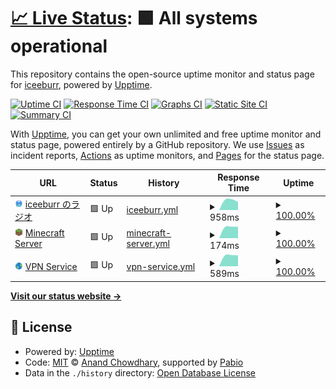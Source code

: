 # [📈 Live Status](https://status.iceeburr.dev): <!--live status--> **🟩 All systems operational**

This repository contains the open-source uptime monitor and status page for [iceeburr](https://iceeburr.dev), powered by [Upptime](https://github.com/upptime/upptime).

[![Uptime CI](https://github.com/iceeburr/uptime-monitor/workflows/Uptime%20CI/badge.svg)](https://github.com/iceeburr/uptime-monitor/actions?query=workflow%3A%22Uptime+CI%22)
[![Response Time CI](https://github.com/iceeburr/uptime-monitor/workflows/Response%20Time%20CI/badge.svg)](https://github.com/iceeburr/uptime-monitor/actions?query=workflow%3A%22Response+Time+CI%22)
[![Graphs CI](https://github.com/iceeburr/uptime-monitor/workflows/Graphs%20CI/badge.svg)](https://github.com/iceeburr/uptime-monitor/actions?query=workflow%3A%22Graphs+CI%22)
[![Static Site CI](https://github.com/iceeburr/uptime-monitor/workflows/Static%20Site%20CI/badge.svg)](https://github.com/iceeburr/uptime-monitor/actions?query=workflow%3A%22Static+Site+CI%22)
[![Summary CI](https://github.com/iceeburr/uptime-monitor/workflows/Summary%20CI/badge.svg)](https://github.com/iceeburr/uptime-monitor/actions?query=workflow%3A%22Summary+CI%22)

With [Upptime](https://upptime.js.org), you can get your own unlimited and free uptime monitor and status page, powered entirely by a GitHub repository. We use [Issues](https://github.com/iceeburr/uptime-monitor/issues) as incident reports, [Actions](https://github.com/iceeburr/uptime-monitor/actions) as uptime monitors, and [Pages](https://status.iceeburr.dev) for the status page.

<!--start: status pages-->
<!-- This summary is generated by Upptime (https://github.com/upptime/upptime) -->
<!-- Do not edit this manually, your changes will be overwritten -->
<!-- prettier-ignore -->
| URL | Status | History | Response Time | Uptime |
| --- | ------ | ------- | ------------- | ------ |
| <img alt="" src="https://raw.githubusercontent.com/iceeburr/uptime-monitor/refs/heads/master/assets/favicon.png" height="13"> [iceeburr のラジオ](https://iceeburr.dev/api/status) | 🟩 Up | [iceeburr.yml](https://github.com/iceeburr/uptime-monitor/commits/HEAD/history/iceeburr.yml) | <details><summary><img alt="Response time graph" src="./graphs/iceeburr/response-time-week.png" height="20"> 958ms</summary><br><a href="https://status.iceeburr.dev/history/iceeburr"><img alt="Response time 958" src="https://img.shields.io/endpoint?url=https%3A%2F%2Fraw.githubusercontent.com%2Ficeeburr%2Fuptime-monitor%2FHEAD%2Fapi%2Ficeeburr%2Fresponse-time.json"></a><br><a href="https://status.iceeburr.dev/history/iceeburr"><img alt="24-hour response time 958" src="https://img.shields.io/endpoint?url=https%3A%2F%2Fraw.githubusercontent.com%2Ficeeburr%2Fuptime-monitor%2FHEAD%2Fapi%2Ficeeburr%2Fresponse-time-day.json"></a><br><a href="https://status.iceeburr.dev/history/iceeburr"><img alt="7-day response time 958" src="https://img.shields.io/endpoint?url=https%3A%2F%2Fraw.githubusercontent.com%2Ficeeburr%2Fuptime-monitor%2FHEAD%2Fapi%2Ficeeburr%2Fresponse-time-week.json"></a><br><a href="https://status.iceeburr.dev/history/iceeburr"><img alt="30-day response time 958" src="https://img.shields.io/endpoint?url=https%3A%2F%2Fraw.githubusercontent.com%2Ficeeburr%2Fuptime-monitor%2FHEAD%2Fapi%2Ficeeburr%2Fresponse-time-month.json"></a><br><a href="https://status.iceeburr.dev/history/iceeburr"><img alt="1-year response time 958" src="https://img.shields.io/endpoint?url=https%3A%2F%2Fraw.githubusercontent.com%2Ficeeburr%2Fuptime-monitor%2FHEAD%2Fapi%2Ficeeburr%2Fresponse-time-year.json"></a></details> | <details><summary><a href="https://status.iceeburr.dev/history/iceeburr">100.00%</a></summary><a href="https://status.iceeburr.dev/history/iceeburr"><img alt="All-time uptime 100.00%" src="https://img.shields.io/endpoint?url=https%3A%2F%2Fraw.githubusercontent.com%2Ficeeburr%2Fuptime-monitor%2FHEAD%2Fapi%2Ficeeburr%2Fuptime.json"></a><br><a href="https://status.iceeburr.dev/history/iceeburr"><img alt="24-hour uptime 100.00%" src="https://img.shields.io/endpoint?url=https%3A%2F%2Fraw.githubusercontent.com%2Ficeeburr%2Fuptime-monitor%2FHEAD%2Fapi%2Ficeeburr%2Fuptime-day.json"></a><br><a href="https://status.iceeburr.dev/history/iceeburr"><img alt="7-day uptime 100.00%" src="https://img.shields.io/endpoint?url=https%3A%2F%2Fraw.githubusercontent.com%2Ficeeburr%2Fuptime-monitor%2FHEAD%2Fapi%2Ficeeburr%2Fuptime-week.json"></a><br><a href="https://status.iceeburr.dev/history/iceeburr"><img alt="30-day uptime 100.00%" src="https://img.shields.io/endpoint?url=https%3A%2F%2Fraw.githubusercontent.com%2Ficeeburr%2Fuptime-monitor%2FHEAD%2Fapi%2Ficeeburr%2Fuptime-month.json"></a><br><a href="https://status.iceeburr.dev/history/iceeburr"><img alt="1-year uptime 100.00%" src="https://img.shields.io/endpoint?url=https%3A%2F%2Fraw.githubusercontent.com%2Ficeeburr%2Fuptime-monitor%2FHEAD%2Fapi%2Ficeeburr%2Fuptime-year.json"></a></details>
| <img alt="" src="https://raw.githubusercontent.com/iceeburr/uptime-monitor/refs/heads/master/assets/minecraft_favicon.png" height="13"> [Minecraft Server](play.iceeburr.dev) | 🟩 Up | [minecraft-server.yml](https://github.com/iceeburr/uptime-monitor/commits/HEAD/history/minecraft-server.yml) | <details><summary><img alt="Response time graph" src="./graphs/minecraft-server/response-time-week.png" height="20"> 174ms</summary><br><a href="https://status.iceeburr.dev/history/minecraft-server"><img alt="Response time 174" src="https://img.shields.io/endpoint?url=https%3A%2F%2Fraw.githubusercontent.com%2Ficeeburr%2Fuptime-monitor%2FHEAD%2Fapi%2Fminecraft-server%2Fresponse-time.json"></a><br><a href="https://status.iceeburr.dev/history/minecraft-server"><img alt="24-hour response time 174" src="https://img.shields.io/endpoint?url=https%3A%2F%2Fraw.githubusercontent.com%2Ficeeburr%2Fuptime-monitor%2FHEAD%2Fapi%2Fminecraft-server%2Fresponse-time-day.json"></a><br><a href="https://status.iceeburr.dev/history/minecraft-server"><img alt="7-day response time 174" src="https://img.shields.io/endpoint?url=https%3A%2F%2Fraw.githubusercontent.com%2Ficeeburr%2Fuptime-monitor%2FHEAD%2Fapi%2Fminecraft-server%2Fresponse-time-week.json"></a><br><a href="https://status.iceeburr.dev/history/minecraft-server"><img alt="30-day response time 174" src="https://img.shields.io/endpoint?url=https%3A%2F%2Fraw.githubusercontent.com%2Ficeeburr%2Fuptime-monitor%2FHEAD%2Fapi%2Fminecraft-server%2Fresponse-time-month.json"></a><br><a href="https://status.iceeburr.dev/history/minecraft-server"><img alt="1-year response time 174" src="https://img.shields.io/endpoint?url=https%3A%2F%2Fraw.githubusercontent.com%2Ficeeburr%2Fuptime-monitor%2FHEAD%2Fapi%2Fminecraft-server%2Fresponse-time-year.json"></a></details> | <details><summary><a href="https://status.iceeburr.dev/history/minecraft-server">100.00%</a></summary><a href="https://status.iceeburr.dev/history/minecraft-server"><img alt="All-time uptime 100.00%" src="https://img.shields.io/endpoint?url=https%3A%2F%2Fraw.githubusercontent.com%2Ficeeburr%2Fuptime-monitor%2FHEAD%2Fapi%2Fminecraft-server%2Fuptime.json"></a><br><a href="https://status.iceeburr.dev/history/minecraft-server"><img alt="24-hour uptime 100.00%" src="https://img.shields.io/endpoint?url=https%3A%2F%2Fraw.githubusercontent.com%2Ficeeburr%2Fuptime-monitor%2FHEAD%2Fapi%2Fminecraft-server%2Fuptime-day.json"></a><br><a href="https://status.iceeburr.dev/history/minecraft-server"><img alt="7-day uptime 100.00%" src="https://img.shields.io/endpoint?url=https%3A%2F%2Fraw.githubusercontent.com%2Ficeeburr%2Fuptime-monitor%2FHEAD%2Fapi%2Fminecraft-server%2Fuptime-week.json"></a><br><a href="https://status.iceeburr.dev/history/minecraft-server"><img alt="30-day uptime 100.00%" src="https://img.shields.io/endpoint?url=https%3A%2F%2Fraw.githubusercontent.com%2Ficeeburr%2Fuptime-monitor%2FHEAD%2Fapi%2Fminecraft-server%2Fuptime-month.json"></a><br><a href="https://status.iceeburr.dev/history/minecraft-server"><img alt="1-year uptime 100.00%" src="https://img.shields.io/endpoint?url=https%3A%2F%2Fraw.githubusercontent.com%2Ficeeburr%2Fuptime-monitor%2FHEAD%2Fapi%2Fminecraft-server%2Fuptime-year.json"></a></details>
| <img alt="" src="https://raw.githubusercontent.com/iceeburr/uptime-monitor/refs/heads/master/assets/vpn_favicon.png" height="13"> [VPN Service](https://veil.iceeburr.dev/dashboard) | 🟩 Up | [vpn-service.yml](https://github.com/iceeburr/uptime-monitor/commits/HEAD/history/vpn-service.yml) | <details><summary><img alt="Response time graph" src="./graphs/vpn-service/response-time-week.png" height="20"> 589ms</summary><br><a href="https://status.iceeburr.dev/history/vpn-service"><img alt="Response time 589" src="https://img.shields.io/endpoint?url=https%3A%2F%2Fraw.githubusercontent.com%2Ficeeburr%2Fuptime-monitor%2FHEAD%2Fapi%2Fvpn-service%2Fresponse-time.json"></a><br><a href="https://status.iceeburr.dev/history/vpn-service"><img alt="24-hour response time 589" src="https://img.shields.io/endpoint?url=https%3A%2F%2Fraw.githubusercontent.com%2Ficeeburr%2Fuptime-monitor%2FHEAD%2Fapi%2Fvpn-service%2Fresponse-time-day.json"></a><br><a href="https://status.iceeburr.dev/history/vpn-service"><img alt="7-day response time 589" src="https://img.shields.io/endpoint?url=https%3A%2F%2Fraw.githubusercontent.com%2Ficeeburr%2Fuptime-monitor%2FHEAD%2Fapi%2Fvpn-service%2Fresponse-time-week.json"></a><br><a href="https://status.iceeburr.dev/history/vpn-service"><img alt="30-day response time 589" src="https://img.shields.io/endpoint?url=https%3A%2F%2Fraw.githubusercontent.com%2Ficeeburr%2Fuptime-monitor%2FHEAD%2Fapi%2Fvpn-service%2Fresponse-time-month.json"></a><br><a href="https://status.iceeburr.dev/history/vpn-service"><img alt="1-year response time 589" src="https://img.shields.io/endpoint?url=https%3A%2F%2Fraw.githubusercontent.com%2Ficeeburr%2Fuptime-monitor%2FHEAD%2Fapi%2Fvpn-service%2Fresponse-time-year.json"></a></details> | <details><summary><a href="https://status.iceeburr.dev/history/vpn-service">100.00%</a></summary><a href="https://status.iceeburr.dev/history/vpn-service"><img alt="All-time uptime 100.00%" src="https://img.shields.io/endpoint?url=https%3A%2F%2Fraw.githubusercontent.com%2Ficeeburr%2Fuptime-monitor%2FHEAD%2Fapi%2Fvpn-service%2Fuptime.json"></a><br><a href="https://status.iceeburr.dev/history/vpn-service"><img alt="24-hour uptime 100.00%" src="https://img.shields.io/endpoint?url=https%3A%2F%2Fraw.githubusercontent.com%2Ficeeburr%2Fuptime-monitor%2FHEAD%2Fapi%2Fvpn-service%2Fuptime-day.json"></a><br><a href="https://status.iceeburr.dev/history/vpn-service"><img alt="7-day uptime 100.00%" src="https://img.shields.io/endpoint?url=https%3A%2F%2Fraw.githubusercontent.com%2Ficeeburr%2Fuptime-monitor%2FHEAD%2Fapi%2Fvpn-service%2Fuptime-week.json"></a><br><a href="https://status.iceeburr.dev/history/vpn-service"><img alt="30-day uptime 100.00%" src="https://img.shields.io/endpoint?url=https%3A%2F%2Fraw.githubusercontent.com%2Ficeeburr%2Fuptime-monitor%2FHEAD%2Fapi%2Fvpn-service%2Fuptime-month.json"></a><br><a href="https://status.iceeburr.dev/history/vpn-service"><img alt="1-year uptime 100.00%" src="https://img.shields.io/endpoint?url=https%3A%2F%2Fraw.githubusercontent.com%2Ficeeburr%2Fuptime-monitor%2FHEAD%2Fapi%2Fvpn-service%2Fuptime-year.json"></a></details>

<!--end: status pages-->

[**Visit our status website →**](https://status.iceeburr.dev)

## 📄 License

- Powered by: [Upptime](https://github.com/upptime/upptime)
- Code: [MIT](./LICENSE) © [Anand Chowdhary](https://anandchowdhary.com), supported by [Pabio](https://pabio.com)
- Data in the `./history` directory: [Open Database License](https://opendatacommons.org/licenses/odbl/1-0/)
